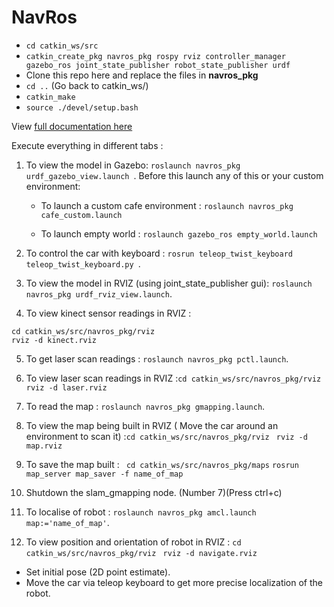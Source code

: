 # NavRos

- `cd catkin_ws/src`
- `catkin_create_pkg navros_pkg rospy rviz controller_manager gazebo_ros joint_state_publisher robot_state_publisher urdf`
-  Clone this repo here and replace the files in **navros_pkg**
- `cd ..` (Go back to catkin_ws/)
- `catkin_make`
- `source ./devel/setup.bash`


View [full documentation here ](https://github.com/YugAjmera/navros_pkg/blob/master/Documentation.md) 


Execute everything in different tabs :

1. To view the model in Gazebo: `roslaunch navros_pkg urdf_gazebo_view.launch `. Before this launch any of this or your custom environment:
   
   - To launch a custom cafe environment : 
    `roslaunch navros_pkg cafe_custom.launch`

   - To launch empty world :
    `roslaunch gazebo_ros empty_world.launch`

2. To control the car with keyboard : `rosrun teleop_twist_keyboard teleop_twist_keyboard.py `.

3. To view the model in RVIZ (using joint_state_publisher gui): `roslaunch navros_pkg urdf_rviz_view.launch`.
   
4. To view kinect sensor readings in RVIZ : 
```
cd catkin_ws/src/navros_pkg/rviz 
rviz -d kinect.rviz
```

5. To get laser scan readings : `roslaunch navros_pkg pctl.launch`.

6. To view laser scan readings in RVIZ :`cd catkin_ws/src/navros_pkg/rviz `
`rviz -d laser.rviz`

7. To read the map : `roslaunch navros_pkg gmapping.launch`.
   
8. To view the map being built in RVIZ ( Move the car around an environment to scan it) :`cd catkin_ws/src/navros_pkg/rviz `
`rviz -d map.rviz`

9. To save the map built :
 ` cd catkin_ws/src/navros_pkg/maps`
 `rosrun map_server map_saver -f name_of_map`

10. Shutdown the slam_gmapping node. (Number 7)(Press ctrl+c)

11. To localise of robot : `roslaunch navros_pkg amcl.launch map:='name_of_map'`.

12. To view position and orientation of robot in RVIZ : `cd catkin_ws/src/navros_pkg/rviz `
`rviz -d navigate.rviz`
   * Set initial pose (2D point estimate).
   * Move the car via teleop keyboard to get more precise localization of the robot.




